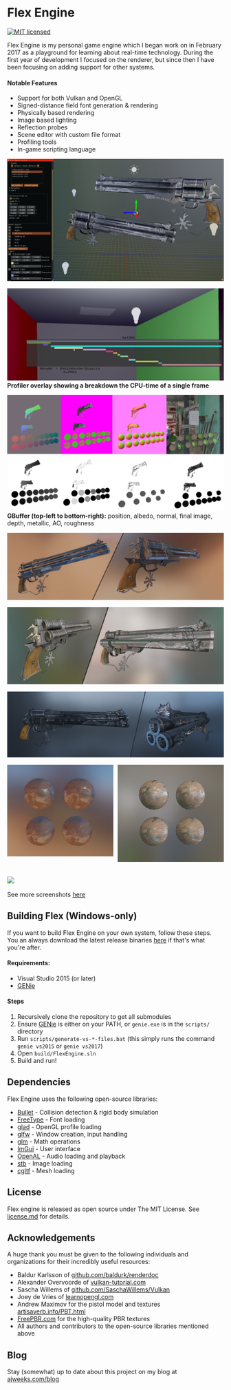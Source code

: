 # Flex Engine

[![MIT licensed](https://img.shields.io/badge/license-MIT-blue.svg)](LICENSE.md)
<!-- [![Build status](https://ci.appveyor.com/api/projects/status/vae2k07y8a802odn?svg=true)](https://ci.appveyor.com/project/ajweeks/flexengine) -->

Flex Engine is my personal game engine which I began work on in February 2017 as a playground for learning about real-time technology. During the first year of development I focused on the renderer, but since then I have been focusing on adding support for other systems.

#### Notable Features
- Support for both Vulkan and OpenGL
- Signed-distance field font generation & rendering
- Physically based rendering
- Image based lighting
- Reflection probes
- Scene editor with custom file format
- Profiling tools
- In-game scripting language

![](FlexEngine/screenshots/2018-07-08_21-52-09.png)

![](FlexEngine/screenshots/2018-07-10_profiling-visualization-06.jpg)
**Profiler overlay showing a breakdown the CPU-time of a single frame**

![](FlexEngine/screenshots/2017-10-19_16-17-00-G-Buffer.jpg)
**GBuffer (top-left to bottom-right):** position, albedo, normal, final image, depth, metallic, AO, roughness

![](FlexEngine/screenshots/2017-10-08_11-38-06-combined.jpg)

![](FlexEngine/screenshots/2017-10-08_10-46-22-combined.jpg)

![](FlexEngine/screenshots/2017-10-08_10-33-45-combined.jpg)

<div style="display: inline-block; padding-bottom: 20px">
  <img src="FlexEngine/screenshots/2017-10-08_14-35-01.png" width="49%"/>
  <img src="FlexEngine/screenshots/2017-10-08_14-41-35.png" width="49%" style="float: right"/>
</div>

![](FlexEngine/screenshots/2017-10-08_10-41-01_360_edited.gif)

See more screenshots [here](https://github.com/ajweeks/FlexEngine/tree/development/FlexEngine/screenshots)

## Building Flex (Windows-only)
If you want to build Flex Engine on your own system, follow these steps. You an always download the latest release binaries [here](https://github.com/ajweeks/flexengine/releases) if that's what you're after.

#### Requirements:
- Visual Studio 2015 (or later)
- [GENie](https://github.com/bkaradzic/GENie)

#### Steps
1. Recursively clone the repository to get all submodules
2. Ensure [GENie](https://github.com/bkaradzic/GENie) is either on your PATH, or `genie.exe` is in the `scripts/` directory
3. Run `scripts/generate-vs-*-files.bat` (this simply runs the command `genie vs2015` or `genie vs2017`)
4. Open `build/FlexEngine.sln`
5. Build and run!

## Dependencies
Flex Engine uses the following open-source libraries:
 - [Bullet](https://github.com/bulletphysics/bullet3) - Collision detection & rigid body simulation
 - [FreeType](https://www.freetype.org/) - Font loading
 - [glad](https://github.com/Dav1dde/glad) - OpenGL profile loading
 - [glfw](https://github.com/glfw/glfw) - Window creation, input handling
 - [glm](https://github.com/g-truc/glm) - Math operations
 - [ImGui](https://github.com/ocornut/imgui) - User interface
 - [OpenAL](https://www.openal.org) - Audio loading and playback
 - [stb](https://github.com/nothings/stb) - Image loading
 - [cgltf](https://github.com/jkuhlmann/cgltf) - Mesh loading

## License
Flex engine is released as open source under The MIT License. See [license.md](license.md) for details.

## Acknowledgements
A huge thank you must be given to the following individuals and organizations for their incredibly useful resources:
 - Baldur Karlsson of [github.com/baldurk/renderdoc](https://github.com/baldurk/renderdoc)
 - Alexander Overvoorde of [vulkan-tutorial.com](https://vulkan-tutorial.com)
 - Sascha Willems of [github.com/SaschaWillems/Vulkan](https://github.com/SaschaWillems/Vulkan)
 - Joey de Vries of [learnopengl.com](https://learnopengl.com)
 - Andrew Maximov for the pistol model and textures [artisaverb.info/PBT.html ](http://artisaverb.info/PBT.html)
 - [FreePBR.com](https://FreePBR.com) for the high-quality PBR textures
 - All authors and contributors to the open-source libraries mentioned above

## Blog
 Stay (somewhat) up to date about this project on my blog at [ajweeks.com/blog](https://ajweeks.com/blog/)
